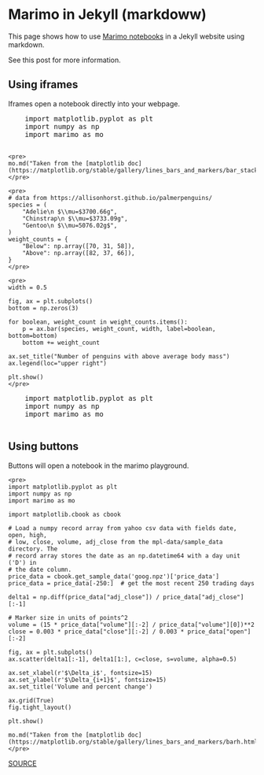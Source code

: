 # Marimo in Jekyll (markdoww)

This page shows how to use [Marimo notebooks](https://docs.marimo.io/)
in a Jekyll website using markdown.

See this post for more information.

## Using iframes

Iframes open a notebook directly into your webpage.

<marimo-iframe>
    <pre>
    import matplotlib.pyplot as plt
    import numpy as np
    import marimo as mo
    </pre>

    <pre>
    mo.md("Taken from the [matplotlib doc](https://matplotlib.org/stable/gallery/lines_bars_and_markers/bar_stacked.html)")
    </pre>

    <pre>
    # data from https://allisonhorst.github.io/palmerpenguins/
    species = (
        "Adelie\n $\\mu=$3700.66g",
        "Chinstrap\n $\\mu=$3733.09g",
        "Gentoo\n $\\mu=5076.02g$",
    )
    weight_counts = {
        "Below": np.array([70, 31, 58]),
        "Above": np.array([82, 37, 66]),
    }
    </pre>

    <pre>
    width = 0.5

    fig, ax = plt.subplots()
    bottom = np.zeros(3)

    for boolean, weight_count in weight_counts.items():
        p = ax.bar(species, weight_count, width, label=boolean, bottom=bottom)
        bottom += weight_count

    ax.set_title("Number of penguins with above average body mass")
    ax.legend(loc="upper right")

    plt.show()
    </pre>
</marimo-iframe>

<marimo-iframe>
    <pre>
    import matplotlib.pyplot as plt
    import numpy as np
    import marimo as mo
    </pre>
</marimo-iframe>

## Using buttons

Buttons will open a notebook in the marimo playground.

<marimo-button>

    <pre>
    import matplotlib.pyplot as plt
    import numpy as np
    import marimo as mo

    import matplotlib.cbook as cbook

    # Load a numpy record array from yahoo csv data with fields date, open, high,
    # low, close, volume, adj_close from the mpl-data/sample_data directory. The
    # record array stores the date as an np.datetime64 with a day unit ('D') in
    # the date column.
    price_data = cbook.get_sample_data('goog.npz')['price_data']
    price_data = price_data[-250:]  # get the most recent 250 trading days

    delta1 = np.diff(price_data["adj_close"]) / price_data["adj_close"][:-1]

    # Marker size in units of points^2
    volume = (15 * price_data["volume"][:-2] / price_data["volume"][0])**2
    close = 0.003 * price_data["close"][:-2] / 0.003 * price_data["open"][:-2]

    fig, ax = plt.subplots()
    ax.scatter(delta1[:-1], delta1[1:], c=close, s=volume, alpha=0.5)

    ax.set_xlabel(r'$\Delta_i$', fontsize=15)
    ax.set_ylabel(r'$\Delta_{i+1}$', fontsize=15)
    ax.set_title('Volume and percent change')

    ax.grid(True)
    fig.tight_layout()

    plt.show()

    mo.md("Taken from the [matplotlib doc](https://matplotlib.org/stable/gallery/lines_bars_and_markers/barh.html)")
    </pre>

</marimo-button>

[SOURCE](https://github.com/Remi-Gau/jekyll-primer/blob/main/marimo_md.md)

<!-- Needed to render Marimo in HTML. -->
<script src="https://cdn.jsdelivr.net/npm/@marimo-team/marimo-snippets@1"></script>
